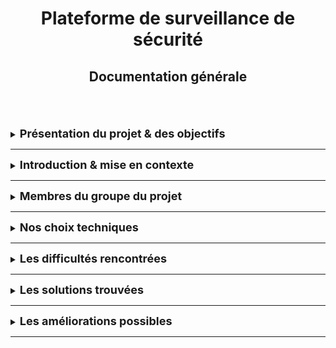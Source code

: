 <div align="center"><h1>Plateforme de surveillance de sécurité </h1></div>
<div align="center"><h2>Documentation générale</h2></div>
<br>
<br>
<br>

<details>
<summary><strong><font size="+1">Présentation du projet & des objectifs</font></strong></summary>

### _Présentation_
Qu'est-ce que la surveillance de la sécurité du réseau ?<br>
Cela consiste à inspecter le trafic réseau et l'infrastructure informatique à la recherche de signes de problèmes de sécurité. Ces signes peuvent fournir aux équipes informatiques des informations précieuses sur la posture de cybersécurité de l'organisation.<br>
  * **_Exemple_** :  
    Les équipes de sécurité peuvent remarquer des modifications inhabituelles apportées aux politiques de contrôle d'accès. Cela peut entraîner des flux de trafic inattendus entre les systèmes sur site et les applications Web non reconnues. Cela peut permettre d'alerter rapidement en cas de cyberattaque active, ce qui donne aux équipes de sécurité suffisamment de temps pour mener des efforts de correction et empêcher la perte de données.

### _Objectif principal_
Notre objectif principal est d'installer une plateforme de surveillance de sécurité réseau.<br>
A la volonté du client, cette plateforme sera basé sur le logiciel Security Onion.<br>

### _Objectif secondaire_
Notre objectif secondaire est de mettre en place des règles de détection intrusion sur le réseau du client.

### _Les livrables_
Ce projet est livré avec trois documentations :
<dl>
  <dt>README - Documentation Générale</dt>
  <dd>Ce document est une présentation générale de notre projet.</dd>
  <dt>INSTALL - Documentation pour les administrateurs</dt>
  <dd>Ce document est une présentation pour les administrateurs qui devront installés les machines serveurs & clientes.<br>
  Il est livré avec un FAQ.</dd>
  <dt>USER_GUIDE - Documentation pour les utilisateurs</dt>
  <dd>Ce document est une présentation pour les utilisateurs qui décrira comment utiliser le système.<br>
  Il est livré avec un FAQ</dd>
</dl>

</details>

<HR>

<details>
<summary><strong><font size="+1">Introduction & mise en contexte</font></strong></summary>

> Dans le monde actuel, il est nécessaire de pouvoir se prémunir des dangers et des intrusions de la manière la plus efficace possible.<br>
Ce projet nous a permit de voir la vulnérabilité d'un réseau et nous a appris à comment se protéger et détecter les intrusions.
 
</details>

<HR>

<details>
<summary><strong><font size="+1">Membres du groupe du projet</font></strong></summary>

#### Le groupe est composé de :
  * Sybill GRIBONVAL
  * Hamza MALKI

##### Scrum Master
Un Scrum Master ficilite l'application du sprint et de ses tâches.

##### Product Owner
Un Product Owner est le porteur de la vision du client et fait en sorte que sa vision soit respecté.

##### Semaine 1

Membre | Rôles | Tâches  
--- | --- | ---
Sybill | Scrum Master | Recherche sur les plateformes de surveillance de sécurité réseau. <br> Création des fichiers Markdown sur GitHub.
Hamza | Product Owner | Recherche sur le logiciel Security Onion. <br> Recherche sur le serveur Linux CentOS pour Security Onion.
  
##### Semaine 2

Membre | Rôles | Tâches  
--- | --- | ---
Sybill | Product Owner | 
Hamza | Scrum Master | 

</details>

<HR>

<details>
<summary><strong><font size="+1">Nos choix techniques</font></strong></summary>

### Machine cliente
Le client peut être soit sous Ubuntu soit sous Windows avec la configuration suivante :
  * Nom
  * Compte utilisateur
  * Mot de passe
  * Adresse IP Fixe
Pour plus de détail, allez au chapitre **Installation des postes clients** de la documentation pour les administrateurs.

### Machine serveur
Security Onion dispose de son propre système d'exploitation.<br>
Il sera de type Linux CentOS.

</details>

<HR>

<details>
<summary><strong><font size="+1">Les difficultés rencontrées</font></strong></summary>

Ci-dessous, une liste des difficultés rencontrées :
1. Utilisation du Markdown pour structurer la documentation et l'implémenter
2. Mettre en œuvre la présentation en raison de la complexité technique du projet.
3. Appliquer la méthode agile SCRUM
4. En raison de notre objectif principal de développer une documentation complète associer un à un manque de temps, 
   nous n'avons pas pu procéder à l'ensemble des tests techniques et approfondis pour une utilisation intégrale du 
   logiciel de sécurité 


</details>

<HR>

<details>
<summary><strong><font size="+1">Les solutions trouvées</font></strong></summary>

   Rechercher davantage de documentation officielle afin d'approfondir la compréhension du sujet et d'améliorer la 
   présentation.
      **https://github.com/Security-Onion-Solutions/securityonion/tree/2.4/main/setup**
</details>

<HR>

<details>
<summary><strong><font size="+1">Les améliorations possibles</font></strong></summary>

 ### utilisation d'outils pour mieux appliquer la methode Agile scrum :
  Pour mettre en œuvre la méthode Agile de manière efficace, l'utilisation d'outils spécialisés tel que Trello 
  pourrait optimiser la gestion des tâches et la coordination au sein de l'équipe, tout en facilitant le suivi de 
  l'avancement du projet et en favorisant une collaboration harmonieuse
  <br>
 
 ### Suivi des mises à jour de la documentation officielle :
 
  Avec les changements rapides qui caractérisent le domaine de l’informatique, il est primordial de rester 
  continuellement à jour sur les dernières actualisations logicielles et la documentation officielle de chaque 
  outil (comme Zeek, Suricata, Kibana, ElasticSearch). Cela permettra d'intégrer rapidement les nouvelles 
  fonctionnalités pour améliorer l'expérience utilisateur
  


</details>
<HR>
